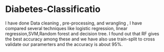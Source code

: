 # Diabetes-Classificatio

I have done Data cleaning , pre-processing, and wrangling , I have compared several techniques like logistic regression, linear regression,SVM,Random forest and decision tree.
I found out that RF gives the best accuracy among these and we have also use train-split to cross validate our paramerters and the accuracy is about 95%.
